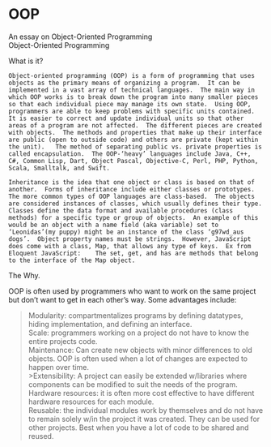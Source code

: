 # OOP
An essay on Object-Oriented Programming  
Object-Oriented Programming  

What is it?  

	Object-oriented programming (OOP) is a form of programming that uses objects as the primary means of organizing a program.  It can be implemented in a vast array of technical languages.  The main way in which OOP works is to break down the program into many smaller pieces so that each individual piece may manage its own state.  Using OOP, programmers are able to keep problems with specific units contained.  It is easier to correct and update individual units so that other areas of a program are not affected.  The different pieces are created with objects.  The methods and properties that make up their interface are public (open to outside code) and others are private (kept within the unit).   The method of separating public vs. private properties is called encapsulation.  The OOP-‘heavy’ languages include Java, C++, C#, Common Lisp, Dart, Object Pascal, Objective-C, Perl, PHP, Python, Scala, Smalltalk, and Swift.  

	Inheritance is the idea that one object or class is based on that of another.  Forms of inheritance include either classes or prototypes.  The more common types of OOP languages are class-based.  The objects are considered instances of classes, which usually defines their type.  Classes define the data format and available procedures (class methods) for a specific type or group of objects.  An example of this would be an object with a name field (aka variable) set to ‘Leonidas’(my puppy) might be an instance of the class ‘g97wd_aus dogs’.  Object property names must be strings.  However, JavaScript does come with a class, Map, that allows any type of keys.  Ex from Eloquent JavaScript:    The set, get, and has are methods that belong to the interface of the Map object.
	
The Why.  

OOP is often used by programmers who want to work on the same project but don’t want to get in each other’s way.  Some advantages include:  

>Modularity:  compartmentalizes programs by defining datatypes, hiding implementation, and defining an interface.  
>Scale:  programmers working on a project do not have to know the entire projects code.  
>Maintenance:  Can create new objects with minor differences to old objects.  OOP is often used when a lot of changes are expected to happen over time.  
	>Extensibility:  A project can easily be extended w/libraries where components can be modified to suit the needs of the program.  
>Hardware resources:  it is often more cost effective to have different hardware resources for each module.  
>Reusable:  the individual modules work by themselves and do not have to remain solely w/in the project it was created.  They can be used for other projects.  Best when you have a lot of code to be shared and reused.
